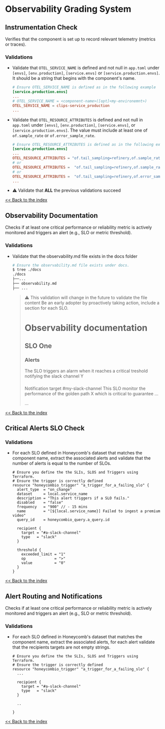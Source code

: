 # Observability Grading System

## Instrumentation Check

Verifies that the component is set up to record relevant telemetry (metrics or traces).

### Validations
- Validate that `OTEL_SERVICE_NAME` is defined and not null in `app.toml` under `[envs]`, `[env.production]`, `[service.envs]` or `[service.production.envs]`. It should be a string that begins with the component's name.
  ```toml
  # Ensure OTEL_SERVICE_NAME is defined as in the following example
  [service.production.envs]
  ...
  # OTEL_SERVICE_NAME = <component-name>([opt]<my-environemnt>)
  OTEL_SERVICE_NAME = clips-service_production
  ...
  ```

- Validate that `OTEL_RESOURCE_ATTRIBUTES` is defined and not null in `app.toml` under `[envs]`, `[env.production]`, `[service.envs]`, or `[service.production.envs]`. The value must include at least one of `of.sample_rate` or `of.error_sample_rate`.
  ```toml
  # Ensure OTEL_RESOURCE_ATTRIBUTES is defined as in the following examples
  [service.production.envs]
  ...
  OTEL_RESOURCE_ATTRIBUTES = "of.tail_sampling=refinery,of.sample_rate=100000,of.error_sample_rate=1000"
  # or
  OTEL_RESOURCE_ATTRIBUTES =  "of.tail_sampling=refinery,of.sample_rate=100000"
  # or
  OTEL_RESOURCE_ATTRIBUTES =  "of.tail_sampling=refinery,of.error_sample_rate=1000"
  ...
  ```

- ⚠️ Validate that **ALL** the previous validations succeed

[<< Back to the index](./index.md)

## Observability Documentation

Checks if at least one critical performance or reliability metric is actively monitored and triggers an alert (e.g., SLO or metric threshold).

### Validations
- Validate that the observability.md file exists in the docs folder
  ```bash
  # Ensure the observability.md file exists under docs.
  $ tree ./docs
  ./docs
  ├──...
  ├── observability.md
  ├── ...
  ```

  > ⚠️ This validation will change in the future to validate the file content
  > Be an early adopter by proactively taking action, include a section for each SLO.
  >
  > # Observability documentation
  > ## SLO One
  > ### Alerts
  > The SLO triggers an alarm when it reaches a critical treshold notifying the slack channel Y
  > ###
  > Notification target
  > #my-slack-channel
  > This SLO monitor the performance of the golden path X which is critical to guarantee ...
  >
  > ...
  >

[<< Back to the index](./index.md)

## Critical Alerts SLO Check

### Validations
- For each SLO defined in Honeycomb's dataset that matches the component name, extract the associated alerts and validate that the number of alerts is equal to the number of SLOs.
  ```hcl
  # Ensure you define the the SLIs, SLOS and Triggers using Terraform.
  # Ensure the trigger is correctly defined
  resource "honeycombio_trigger" "a_trigger_for_a_failing_slo" {
    alert_type  = "on_change"
    dataset     = local.service_name
    description = "This alert triggers if a SLO fails."
    disabled    = "false"
    frequency   = "900" // - 15 mins
    name        = "[${local.service_name}] Failed to ingest a premium video"
    query_id    = honeycombio_query.a_query.id

    recipient {
      target = "#a-slack-channel"
      type   = "slack"
    }

    threshold {
      exceeded_limit = "1"
      op             = ">"
      value          = "0"
    }
  }
  ```
[<< Back to the index](./index.md)

## Alert Routing and Notifications

Checks if at least one critical performance or reliability metric is actively monitored and triggers an alert (e.g., SLO or metric threshold).

### Validations
- For each SLO defined in Honeycomb's dataset that matches the component name, extract the associated alerts, for each alert validate that the recipients targets are not empty strings.
  ```hcl
  # Ensure you define the the SLIs, SLOS and Triggers using Terraform.
  # Ensure the trigger is correctly defined
  resource "honeycombio_trigger" "a_trigger_for_a_failing_slo" {
    ...

    recipient {
      target = "#a-slack-channel"
      type   = "slack"
    }

    ..

  }
  ```

[<< Back to the index](./index.md)
